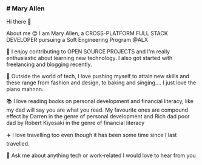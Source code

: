 ### # Mary Allen 

Hi there 👋 

About me 😊
I am Mary Allen, a CROSS-PLATFORM FULL STACK DEVELOPER pursuing a Soft Engineering Program @ALX

🥰 I enjoy contributing to OPEN SOURCE PROJECTS and I'm really enthusiastic about learning new technology.
I also got started with freelancing and blogging recently.

🙈 Outside the world of tech, I love pushing myself to attain new skills and these range from fashion and design, to baking and singing.... I just love the piano mahnnn.

📚 I love reading books on personal development and financial literacy, like my dad will say you are what you read. My favourite ones are compound effect by Darren in the genre of personal development and Rich dad poor dad by Robert Kiyosaki in the genre of financial literacy 

✈️ I love travelling too even though it has been some time since I last travelled.

💬 Ask me about anything tech or work-related I would love to hear from you 
 

